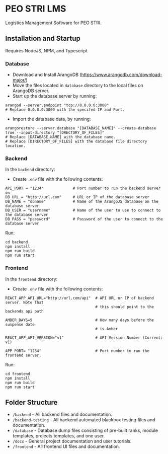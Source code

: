 # PEO STRI LMS

Logistics Management Software for PEO STRI.

## Installation and Startup

Requires NodeJS, NPM, and Typescript

### Database

- Download and Install ArangoDB (https://www.arangodb.com/download-major/)
- Move the files located in `database` directory to the local files on ArangoDB server.
- Start up the database server by running:
```
arangod --server.endpoint "tcp://0.0.0.0:3000"
# Replace 0.0.0.0:3000 with the specifed IP and Port.
```
- Import the database data, by running:
```
arangorestore --server.database "[DATABASE_NAME]" --create-database true --input-directory "[DRECTORY_OF_FILES]"
# Replace [DATABASE_NAME] with the database name.
# Replace [DIRECTORY_OF_FILES] with the database file directory location.
``` 

### Backend

In the `backend` directory:

- Create `.env` file with the following contents:

```
API_PORT = "1234"             # Port number to run the backend server on
DB_URL = "http://url.com"     # URL or IP of the database server
DB_NAME = "dbname"            # Name of the ArangoJS database on the database server
DB_USER = "username"          # Name of the user to use to connect to the database server
DB_PASS = "password"          # Password of the user to connect to the database server
```

Run:

```shell
cd backend
npm install
npm run build
npm run start
```

### Frontend

In the `frontend` directory:

- Create `.env` file with the following contents:

```
REACT_APP_API_URL="http://url.com/api"  # API URL or IP of backend server. Note that 
                                        # this should point to the backends api path
                                        
AMBER_DAYS=5                            # How many days before the suspense date 
                                        # is Amber

REACT_APP_API_VERSION="v1"              # API Version Number (Current: v1)

APP_PORT= "1234"                        # Port number to run the frontend server.
```

Run:

```shell
cd frontend
npm install
npm run build
npm run start
```

## Folder Structure
- `/backend` - All backend files and documentation.
- `/backend-testing` - All backend automated blackbox testing files and documentation.
- `/database` - Database dump files consisting of pre-built ranks, module templates, projects templates, and one user.
- `/docs` - General project documentation and user tutorials.
- `/frontend` - All frontend UI files and documentation.